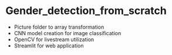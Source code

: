 # Gender_detection_from_scratch
* Picture folder to array transformation
* CNN model creation for image classification
* OpenCV for livestream utilization
* Streamlit for web application
